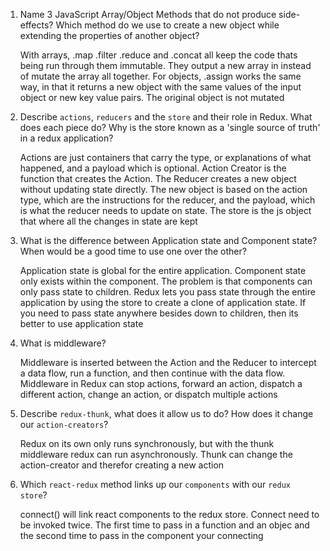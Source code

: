 1.  Name 3 JavaScript Array/Object Methods that do not produce side-effects? Which method do we use to create a new object while extending the properties of another object?

    With arrays, .map .filter .reduce and .concat all keep the code thats being run through them immutable. They output a new array in instead of mutate the array all together. For objects, .assign works the same way, in that it returns a new object with the same values of the input object or new key value pairs. The original object is not mutated

1.  Describe `actions`, `reducers` and the `store` and their role in Redux. What does each piece do? Why is the store known as a 'single source of truth' in a redux application?

    Actions are just containers that carry the type, or explanations of what happened, and a payload which is optional. Action Creator is the function that creates the Action. The Reducer creates a new object without updating state directly. The new object is based on the action type, which are the instructions for the reducer, and the payload, which is what the reducer needs to update on state. The store is the js object that where all the changes in state are kept

1.  What is the difference between Application state and Component state? When would be a good time to use one over the other?

    Application state is global for the entire application. Component state only exists within the component. The problem is that components can only pass state to children. Redux lets you pass state through the entire application by using the store to create a clone of application state. If you need to pass state anywhere besides down to children, then its better to use application state

1.  What is middleware?

    Middleware is inserted between the Action and the Reducer to intercept a data flow, run a function, and then continue with the data flow. Middleware in Redux can stop actions, forward an action, dispatch a different action, change an action, or dispatch multiple actions

1.  Describe `redux-thunk`, what does it allow us to do? How does it change our `action-creators`?

    Redux on its own only runs synchronously, but with the thunk middleware redux can run asynchronously. Thunk can change the action-creator and therefor creating a new action

1.  Which `react-redux` method links up our `components` with our `redux store`?

    connect() will link react components to the redux store. Connect need to be invoked twice. The first time to pass in a function and an objec and the second time to pass in the component your connecting
